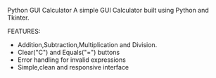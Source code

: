 Python GUI Calculator
A simple GUI Calculator built using Python and Tkinter.

FEATURES:
- Addition,Subtraction,Multiplication and Division.
- Clear("C") and Equals("=") buttons
- Error handling for invalid expressions
- Simple,clean and responsive interface
  
